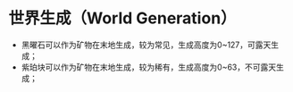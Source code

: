 # 世界生成（World Generation）

- 黑曜石可以作为矿物在末地生成，较为常见，生成高度为0~127，可露天生成；
- 紫珀块可以作为矿物在末地生成，较为稀有，生成高度为0~63，不可露天生成；

